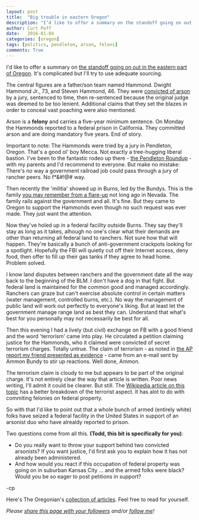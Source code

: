 ```yaml
---
layout: post
title:  "Big trouble in eastern Oregon"
description: "I’d like to offer a summary on the standoff going on out in the eastern part of Oregon. It’s complicated but I’ll try to use adequate sourcing."
author: Curt Poff
date:   2016-01-04
categories: [oregon]
tags: [politics, pendleton, arson, felons]
comments: True
---
```


I'd like to offer a summary on [the standoff going on out in the eastern part of Oregon](http://www.oregonlive.com/pacific-northwest-news/index.ssf/2016/01/oregon_standoff.html). It's complicated but I'll try to use adequate sourcing.

<!--more-->

<script charset="utf-8" src="//www.travelpayouts.com/widgets/83225038b14cf0411fed25978f9d2da7.js?v=671" async></script>

The central figures are a father/son team named Hammond. Dwight Hammond Jr., 73, and Steven Hammond, 46. They were [convicted of arson](http://www.justice.gov/usao-or/pr/eastern-oregon-ranchers-convicted-arson-resentenced-five-years-prison) by a jury, sentenced to time, then re-sentenced because the original judge was deemed to be too lenient. Additional claims that they set the blazes in order to conceal vast poaching were also mentioned.

Arson is a **felony** and carries a five-year minimum sentence. On Monday the Hammonds reported to a federal prison in California. They committed arson and are doing mandatory five years. End of story. 

Important to note: The Hammonds were tried by a jury in Pendleton, Oregon. That's a good ol' boy Mecca. Not exactly a tree-hugging liberal bastion. I've been to the fantastic rodeo up there - [the Pendleton Roundup](http://www.pendletonroundup.com/) - with my parents and I'd recommend to everyone. But make no mistake: There's no way a government railroad job could pass through a jury of rancher peers. No f*&#!@# way.

Then recently the 'militia' showed up in Burns, led by the Bundys. This is the family [you may remember from a flare-up](https://en.wikipedia.org/wiki/Bundy_standoff) not long ago in Nevada. The family rails against the government and all. It's fine. But they came to Oregon to support the Hammonds even though no such request was ever made. They just want the attention.

Now they've holed up in a federal faciilty outside Burns. They say they'll stay as long as it takes, alhough no one's clear what their demands are other than returning all federal land to ranchers. Not sure how that will happen. They're basically a bunch of anti-government crackpots looking for a spotlight. Hopefully the FBI will quietly cut off their Internet access, deny food, then offer to fill up their gas tanks if they agree to head home. Problem solved.

I know land disputes between ranchers and the government date all the way back to the beginning of the BLM. I don't have a dog in that fight. But federal land is maintained for the common good and managed accordingly. Ranchers can graze but can't exercise absolute control in certain matters (water management, controlled burns, etc.). No way the management of public land will work out perfectly to everyone's liking. But at least let the government manage range land as best they can. Understand that what's best for you personally may not necessarily be best for all.

Then this evening I had a lively (but civil) exchange on FB with a good friend and the word 'terrorism' came into play. He circulated a petition claiming justice for the Hammonds, who it claimed were convicted of secret terrorism charges. Totally untrue. The claim of terrorism - as noted in [the AP report my friend presented as evidence](http://www.usnews.com/news/us/articles/2016-01-01/oregon-ranching-case-sparks-anti-government-sentiment) - came from an e-mail sent by Ammon Bundy to stir up reactions. Well done, Ammon. 

The terrorism claim is cloudy to me but appears to be part of the original charge. It's not entirely clear the way that article is written. Poor news writing, I'll admit it could be clearer. But still. The [Wikipedia article on this topic](https://en.wikipedia.org/wiki/Militia_occupation_of_the_Malheur_National_Wildlife_Refuge) has a better breakdown of the terrorist aspect. It has alot to do with commiting felonies on federal property.

So with that I'd like to point out that a whole bunch of armed (entirely white) folks have seized a federal facility in the United States in support of an arsonist duo who have alrealdy reported to prison. 

Two questions come from all this. **(Todd, this bit is specifically for you)**:

* Do you really want to throw your support behind two convicted arsonists? If you want justice, I'd first ask you to explain how it has not already been administered.
* And how would you react if this occupation of federal property was going on in suburban Kansas City ... and the armed folks were black? Would you be so eager to post petitions in support?

-cp

Here's The Oregonian's [collection of articles](http://topics.oregonlive.com/tag/showdown%20in%20burns/). Feel free to read for yourself.

*Please
<a href="https://twitter.com/intent/tweet?url={{ site.production_url }}{{ page.url }}&text={{ page.title }}&via=cpoff" 
   target="_blank">
  share this page with your followers</a> 
and/or 
<a href="https://twitter.com/cpoff">
  follow me</a>!*